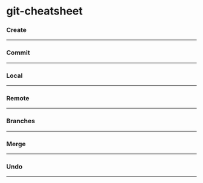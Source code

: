 # git-cheatsheet

### Create
---


### Commit
---



### Local 
---


### Remote
---


### Branches
---



### Merge
---


### Undo
---


